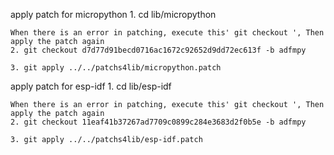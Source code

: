 apply patch for micropython
	1. cd lib/micropython
	
	When there is an error in patching, execute this' git checkout ', Then apply the patch again
	2. git checkout d7d77d91becd0716ac1672c92652d9dd72ec613f -b adfmpy
	
	3. git apply ../../patchs4lib/micropython.patch
	
apply patch for esp-idf
	1. cd lib/esp-idf

	When there is an error in patching, execute this' git checkout ', Then apply the patch again
	2. git checkout 11eaf41b37267ad7709c0899c284e3683d2f0b5e -b adfmpy

	3. git apply ../../patchs4lib/esp-idf.patch


